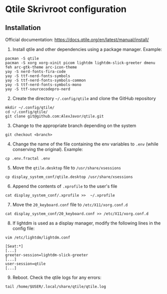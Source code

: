 # **Qtile Skrivroot configuration**
## **Installation**

Official documentation: https://docs.qtile.org/en/latest/manual/install/

1. Install qtile and other dependencies using a package manager. Example:
```
pacman -S qtile 
pacman -S xorg xorg-xinit picom lightdm lightdm-slick-greeter dmenu feh arc-gtk-theme arc-icon-theme
yay -S nerd-fonts-fira-code
yay -S ttf-nerd-fonts-symbols
yay -S ttf-nerd-fonts-symbols-common
yay -S ttf-nerd-fonts-symbols-mono
yay -S ttf-sourcecodepro-nerd
```
2. Create the directory `~/.config/qtile` and clone the GitHub repository
```
mkdir ~/.config/qtile/
cd ~/.config/qtile/
git clone git@github.com:AlexJavor/qtile.git
```
3. Change to the appropriate branch depending on the system
```
git checkout <branch>
```
4. Change the name of the file containing the env variables to `.env` (while conserving the original). Example: 
```
cp .env.fractal .env
```
5. Move the `qtile.desktop` file to `/usr/share/xsessions`
```
cp display_system_conf/qtile.desktop /usr/share/xsessions
```
6. Append the contents of `.xprofile` to the user's file
```
cat display_system_conf/.xprofile >>  ~/.xprofile
```
7. Move the `20_keyboard.conf` file to `/etc/X11/xorg.conf.d`
```
cat display_system_conf/20_keyboard.conf >> /etc/X11/xorg.conf.d
```
8. If lightdm is used as a display manager, modify the following lines in the config file:
```
vim /etc/lightdm/lightdm.conf

[Seat:*]
[...]
greeter-session=lightdm-slick-greeter
[...]
user-session=qtile
[...]
```

9. Reboot. Check the qtile logs for any errors:
```
tail /home/$USER/.local/share/qtile/qtile.log
```



